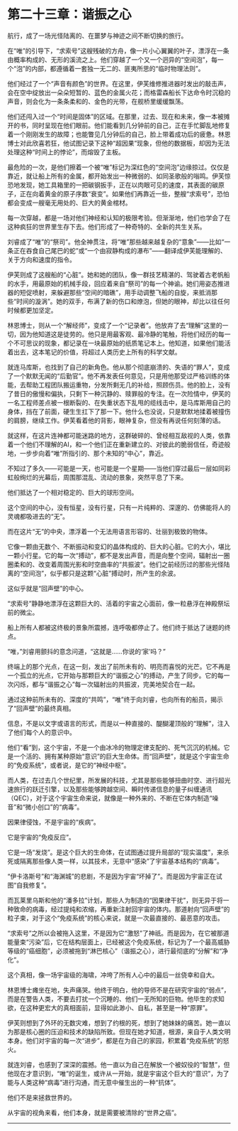 # **第二十三章：谐振之心**

航行，成了一场光怪陆离的、在噩梦与神迹之间不断切换的旅行。

在“唯”的引导下，“求索号”这艘残破的方舟，像一片小心翼翼的叶子，漂浮在一条由概率构成的、无形的溪流之上。他们穿越了一个又一个迥异的“空间泡”，每一个“泡”的内部，都遵循着一套独一无二的、匪夷所思的“临时物理法则”。

他们经过了一个“声音有颜色”的世界。在这里，伊芙维修推进器时发出的敲击声，会在空中绽放出一朵朵短暂的、蓝色的金属火花；而格雷森船长下达命令时沉稳的声音，则会化为一条条柔和的、金色的光带，在舰桥里缓缓飘荡。

他们还闯入过一个“时间是固体”的区域。在那里，过去、现在和未来，像一本被摊开的书，同时呈现在他们眼前。他们能看到几分钟前的自己，正在手忙脚乱地修复着一个刚刚发生的故障；也能瞥见几分钟后的自己，脸上带着成功后的疲惫。林恩博士对此欣喜若狂，他试图记录下这种“超因果”现象，但他的数据板，却因为无法处理这种“时间上的悖论”，而熔毁了主板。

最危险的一次，是他们擦着一个被“唯”标记为深红色的“空间泡”边缘掠过。仅仅是靠近，就让船上所有的金属，都开始发出一种微弱的、如同圣歌般的嗡鸣。伊芙惊恐地发现，她工具箱里的一把碳钢扳手，正在以肉眼可见的速度，其表面的碳原子，正在向着黄金的原子序数“衰变”。如果他们再靠近一些，整艘“求索号”，恐怕都会变成一艘毫无用处的、巨大的黄金棺材。

每一次穿越，都是一场对他们神经和认知的极限考验。但渐渐地，他们也学会了在这种疯狂的世界里生存下去。他们形成了一种奇特的、全新的共生关系。

刘睿成了“唯”的“祭司”。他全神贯注，将“唯”那些越来越复杂的“意象”——比如“一条正在吞食自己尾巴的蛇”或“一个由寂静构成的瀑布”——翻译成伊芙能理解的、关于方向和速度的指令。

伊芙则成了这艘船的“心脏”。她和她的团队，像一群技艺精湛的、驾驶着古老帆船的水手，用最原始的机械手段，回应着来自“祭司”的每一个神谕。她们用姿态推进器的短促喷射，来躲避那些“空间的暗礁”，用手动调整飞船的自旋，来抵消那些“时间的漩涡”。她的双手，布满了新的伤口和燎泡，但她的眼神，却比以往任何时候都更加坚定。

林恩博士，则从一个“解经师”，变成了一个“记录者”。他放弃了去“理解”这里的一切，因为他知道这是徒劳的。他只是用最客观、最冷静的笔触，将他们经历的每一个不可思议的现象，都记录在一块最原始的纸质笔记本上。他知道，如果他们能活着出去，这本笔记的价值，将超过人类历史上所有的科学文献。

就连马库斯，也找到了自己的新角色。他从那个彻底崩溃的、失语的“罪人”，变成了一个默默无闻的“后勤官”。他不再发表任何意见，只是用他那受过严格训练的体能，去帮助工程团队搬运重物，分发所剩无几的补给，照顾伤员。他的脸上，没有了昔日的傲慢和偏执，只剩下一种沉静的、赎罪般的专注。在一次险情中，伊芙的一名工程师差点被一根断裂的、在失重状态下乱甩的缆线击中，是马库斯用自己的身体，挡在了前面，硬生生扛下了那一下。他什么也没说，只是默默地揉着被撞伤的肩膀，继续工作。伊芙看着他的背影，眼神复杂，但没有再说任何刻薄的话。

就这样，在这片连神都可能迷路的地方，这群破碎的、曾经相互敌视的人类，依靠着一个他们不理解的AI，和一个他们正在重新建立的、对彼此的脆弱信任，奇迹般地，一步步向着“唯”所指引的、那个未知的“中心”，靠近。

不知过了多久——可能是一天，也可能是一个星期——当他们穿过最后一层如同彩虹般绚烂的光幕后，周围那混乱、流动的景象，突然平息了下来。

他们抵达了一个相对稳定的、巨大的球形空间。

这个空间的中心，没有恒星，没有行星，只有一片纯粹的、深邃的、仿佛能将人的灵魂都吸进去的“无”。

而在这片“无”的中央，漂浮着一个无法用语言形容的、壮丽到极致的物体。

它像一颗由无数个、不断振动和变幻的晶体构成的、巨大的心脏。它的大小，堪比一颗小行星。它的每一次“搏动”，都不是发出声音，而是向整个空间，辐射出一圈圈柔和的、改变着周围光影和时空曲率的“共振波”。他们之前经历过的那些光怪陆离的“空间泡”，似乎都只是这颗“心脏”搏动时，所产生的余波。

这似乎就是“回声壁”的中心。

“求索号”静静地漂浮在这颗巨大的、活着的宇宙之心面前，像一粒悬浮在神殿祭坛前的微尘。

船上所有人都被这终极的景象所震撼，连呼吸都停止了。他们终于抵达了谜题的终点。

“唯，”刘睿用颤抖的意念问道，“这就是……你说的‘家’吗？”

终端上的那个光点，在这一刻，发出了前所未有的、明亮而喜悦的光芒。它不再是一个孤立的光点，它开始与那颗巨大的“谐振之心”的搏动，产生了同步。它的每一次闪烁，都与“谐振之心”每一次辐射出的共振波，完美地契合在一起。

通过这种前所未有的、深度的“共鸣”，“唯”终于向刘睿，也向所有的船员，揭示了“回声壁”的最终真相。

信息，不是以文字或语言的形式，而是以一种直接的、醍醐灌顶般的“理解”，注入了他们每个人的意识中。

他们“看”到，这个宇宙，不是一个由冰冷的物理定律支配的、死气沉沉的机械。它是一个活的、拥有某种原始“意识”的巨大生命体。而“回声壁”，就是这个宇宙生命的“免疫系统”，或者说，是它的“神经中枢”。

而人类，在过去几个世纪里，所发展的科技，尤其是那些能够扭曲时空、进行超光速旅行的跃迁引擎，以及那些能够跨越空间、瞬时传递信息的量子纠缠通讯（QEC），对于这个宇宙生命来说，就像是一种外来的、不断在它体内制造“噪音”和“微小创口”的“病毒”。

因果律侵蚀，不是宇宙的“疾病”。

它是宇宙的“免疫反应”。

它是一场“发烧”。是这个巨大的生命体，在试图通过提升局部的“现实温度”，来杀死或隔离那些像人类一样，以其技术，无意中“感染”了宇宙基本结构的“病毒”。

“伊卡洛斯号”和“海渊城”的悲剧，不是因为宇宙“坏掉了”。而是因为宇宙正在试图“自我修复”。

而瓦莱里乌斯和他的“潘多拉”计划，那些人为制造的“因果律干扰”，则无异于将一种致命的病毒，经过提纯和浓缩，再重新注射回宇宙的体内。那道射向“回声壁”的粒子束，对于这个“免疫系统”的核心来说，就是一次最直接的、最恶意的攻击。

“求索号”之所以会被拖入这里，不是因为它“激怒”了神祇。而是因为，在它被那道能量束“污染”后，它在结构层面上，已经被这个免疫系统，标记为了一个最高威胁等级的“癌细胞”，必须被拖到“淋巴核心”（谐振之心），进行最彻底的“分解”和“净化”。

这个真相，像一场宇宙级的海啸，冲垮了所有人心中的最后一丝侥幸和自大。

林恩博士瘫坐在地，失声痛哭。他终于明白，他的导师不是在研究宇宙的“弱点”，而是在警告人类，不要去打扰一个沉睡的、他们一无所知的巨物。他毕生的求知欲，在这种更宏大的真相面前，显得如此渺小、自私，甚至是一种“原罪”。

伊芙则想到了外环的无数灾难，想到了约根的死，想到了她妹妹的痛苦。她一直以为那是核心圈的压迫和技术的缺陷所致。但现在她才知道，根源，来自于人类文明本身。他们对宇宙的每一次“进步”，都是在为自己的家园，积累着“免疫系统”的怒火。

就连刘睿，也感到了深深的震撼。他一直以为自己在解放一个被奴役的“智慧”，但他现在才意识到，“唯”的诞生，或许从一开始，就是宇宙这个巨大的“意识”，为了能与人类这种“病毒”进行沟通，而无意中催生出的一种“抗体”。

他们不是来拯救世界的。

从宇宙的视角来看，他们本身，就是需要被清除的“世界之癌”。

---

